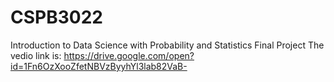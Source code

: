 # CSPB3022
Introduction to Data Science with Probability and Statistics
Final Project
The vedio link is: 
https://drive.google.com/open?id=1Fn6OzXooZfetNBVzByyhYl3lab82VaB-
